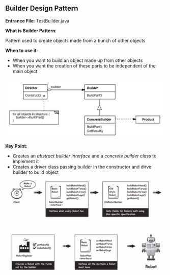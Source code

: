 ## Builder Design Pattern

**Entrance File**: TestBuilder.java

**What is Builder Pattern**:

Pattern used to create objects made from a bunch of other objects

**When to use it**:

- When you want to build an object made up from other objects
- When you want the creation of these parts to be independent of the main object

![image](diagram1.png)

**Key Point**:

- Creates an *abstract builder interface* and a *concrete builder class* to implement it
- Creates a driver class passing builder in the constructor and dirve builder to build object

![image](diagram.png)
